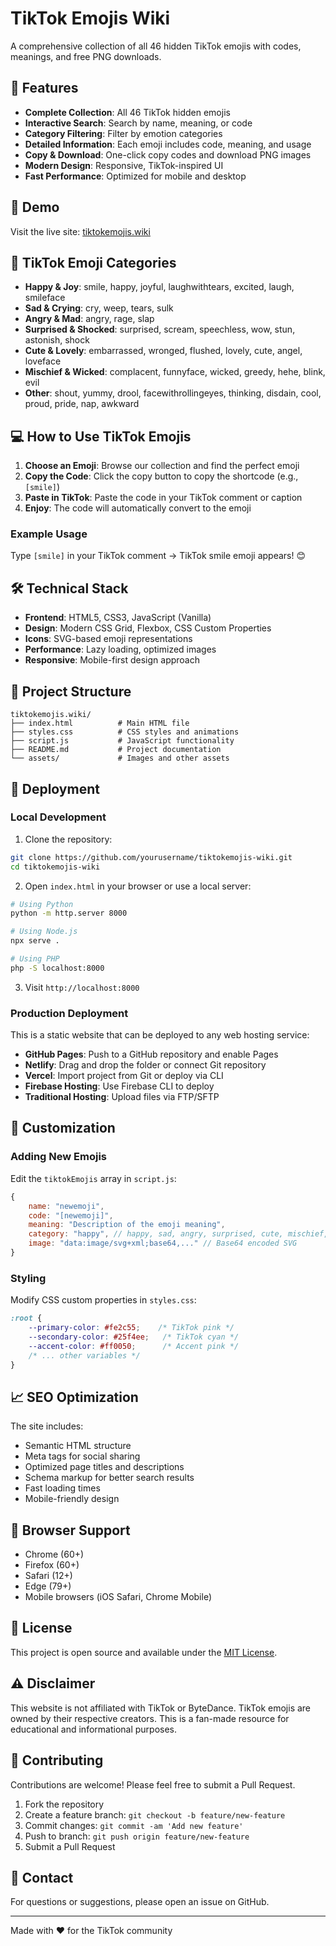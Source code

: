 # TikTok Emojis Wiki

A comprehensive collection of all 46 hidden TikTok emojis with codes, meanings, and free PNG downloads.

## 🎵 Features

- **Complete Collection**: All 46 TikTok hidden emojis
- **Interactive Search**: Search by name, meaning, or code
- **Category Filtering**: Filter by emotion categories
- **Detailed Information**: Each emoji includes code, meaning, and usage
- **Copy & Download**: One-click copy codes and download PNG images
- **Modern Design**: Responsive, TikTok-inspired UI
- **Fast Performance**: Optimized for mobile and desktop

## 🚀 Demo

Visit the live site: [tiktokemojis.wiki](https://tiktokemojis.wiki)

## 📱 TikTok Emoji Categories

- **Happy & Joy**: smile, happy, joyful, laughwithtears, excited, laugh, smileface
- **Sad & Crying**: cry, weep, tears, sulk
- **Angry & Mad**: angry, rage, slap
- **Surprised & Shocked**: surprised, scream, speechless, wow, stun, astonish, shock
- **Cute & Lovely**: embarrassed, wronged, flushed, lovely, cute, angel, loveface
- **Mischief & Wicked**: complacent, funnyface, wicked, greedy, hehe, blink, evil
- **Other**: shout, yummy, drool, facewithrollingeyes, thinking, disdain, cool, proud, pride, nap, awkward

## 💻 How to Use TikTok Emojis

1. **Choose an Emoji**: Browse our collection and find the perfect emoji
2. **Copy the Code**: Click the copy button to copy the shortcode (e.g., `[smile]`)
3. **Paste in TikTok**: Paste the code in your TikTok comment or caption
4. **Enjoy**: The code will automatically convert to the emoji

### Example Usage

Type `[smile]` in your TikTok comment → TikTok smile emoji appears! 😊

## 🛠️ Technical Stack

- **Frontend**: HTML5, CSS3, JavaScript (Vanilla)
- **Design**: Modern CSS Grid, Flexbox, CSS Custom Properties
- **Icons**: SVG-based emoji representations
- **Performance**: Lazy loading, optimized images
- **Responsive**: Mobile-first design approach

## 📁 Project Structure

```
tiktokemojis.wiki/
├── index.html          # Main HTML file
├── styles.css          # CSS styles and animations
├── script.js           # JavaScript functionality
├── README.md           # Project documentation
└── assets/             # Images and other assets
```

## 🚀 Deployment

### Local Development

1. Clone the repository:
```bash
git clone https://github.com/yourusername/tiktokemojis-wiki.git
cd tiktokemojis-wiki
```

2. Open `index.html` in your browser or use a local server:
```bash
# Using Python
python -m http.server 8000

# Using Node.js
npx serve .

# Using PHP
php -S localhost:8000
```

3. Visit `http://localhost:8000`

### Production Deployment

This is a static website that can be deployed to any web hosting service:

- **GitHub Pages**: Push to a GitHub repository and enable Pages
- **Netlify**: Drag and drop the folder or connect Git repository
- **Vercel**: Import project from Git or deploy via CLI
- **Firebase Hosting**: Use Firebase CLI to deploy
- **Traditional Hosting**: Upload files via FTP/SFTP

## 🎨 Customization

### Adding New Emojis

Edit the `tiktokEmojis` array in `script.js`:

```javascript
{
    name: "newemoji",
    code: "[newemoji]",
    meaning: "Description of the emoji meaning",
    category: "happy", // happy, sad, angry, surprised, cute, mischief, other
    image: "data:image/svg+xml;base64,..." // Base64 encoded SVG
}
```

### Styling

Modify CSS custom properties in `styles.css`:

```css
:root {
    --primary-color: #fe2c55;    /* TikTok pink */
    --secondary-color: #25f4ee;   /* TikTok cyan */
    --accent-color: #ff0050;      /* Accent pink */
    /* ... other variables */
}
```

## 📈 SEO Optimization

The site includes:
- Semantic HTML structure
- Meta tags for social sharing
- Optimized page titles and descriptions
- Schema markup for better search results
- Fast loading times
- Mobile-friendly design

## 🔧 Browser Support

- Chrome (60+)
- Firefox (60+)
- Safari (12+)
- Edge (79+)
- Mobile browsers (iOS Safari, Chrome Mobile)

## 📄 License

This project is open source and available under the [MIT License](LICENSE).

## ⚠️ Disclaimer

This website is not affiliated with TikTok or ByteDance. TikTok emojis are owned by their respective creators. This is a fan-made resource for educational and informational purposes.

## 🤝 Contributing

Contributions are welcome! Please feel free to submit a Pull Request.

1. Fork the repository
2. Create a feature branch: `git checkout -b feature/new-feature`
3. Commit changes: `git commit -am 'Add new feature'`
4. Push to branch: `git push origin feature/new-feature`
5. Submit a Pull Request

## 📧 Contact

For questions or suggestions, please open an issue on GitHub.

---

Made with ❤️ for the TikTok community 